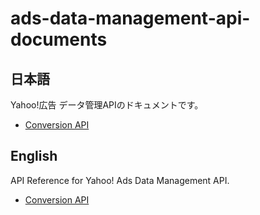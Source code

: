 # ads-data-management-api-documents

## 日本語

Yahoo!広告 データ管理APIのドキュメントです。

- [Conversion API](/docs_ja/conversion-api.md)

## English

API Reference for Yahoo! Ads Data Management API. 

- [Conversion API](/docs_en/conversion-api.md)

